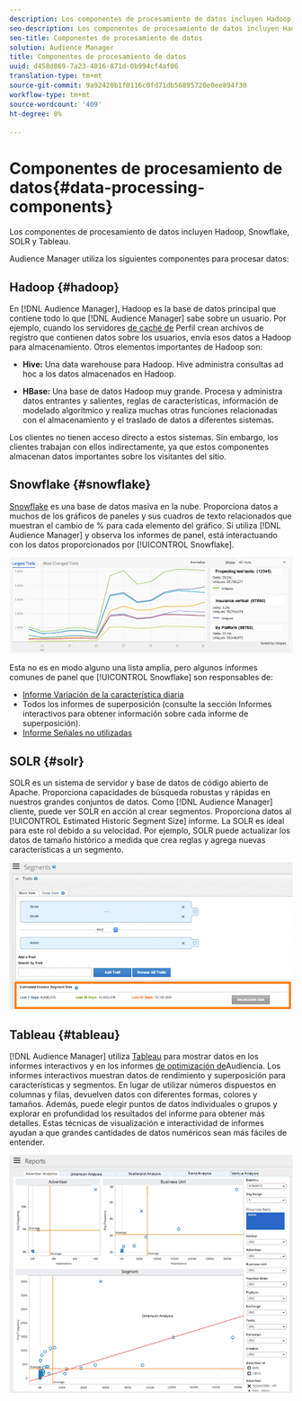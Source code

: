 ```yaml
---
description: Los componentes de procesamiento de datos incluyen Hadoop, Snowflake, SOLR y Tableau.
seo-description: Los componentes de procesamiento de datos incluyen Hadoop, Snowflake, SOLR y Tableau.
seo-title: Componentes de procesamiento de datos
solution: Audience Manager
title: Componentes de procesamiento de datos
uuid: d458d869-7a23-4016-871d-0b994cf4af06
translation-type: tm+mt
source-git-commit: 9a92420b1f0116c0fd71db56895720e0ee894f30
workflow-type: tm+mt
source-wordcount: '409'
ht-degree: 0%

---
```



# Componentes de procesamiento de datos{#data-processing-components}

Los componentes de procesamiento de datos incluyen Hadoop, Snowflake, SOLR y Tableau.

<!-- 

c_comproc.xml

 -->

Audience Manager utiliza los siguientes componentes para procesar datos:

## Hadoop {#hadoop}

En [!DNL Audience Manager], Hadoop es la base de datos principal que contiene todo lo que [!DNL Audience Manager] sabe sobre un usuario. Por ejemplo, cuando los servidores [de caché de](../../reference/system-components/components-data-collection.md) Perfil crean archivos de registro que contienen datos sobre los usuarios, envía esos datos a Hadoop para almacenamiento. Otros elementos importantes de Hadoop son:

* **Hive:** Una data warehouse para Hadoop. Hive administra consultas ad hoc a los datos almacenados en Hadoop.

* **HBase:** Una base de datos Hadoop muy grande. Procesa y administra datos entrantes y salientes, reglas de características, información de modelado algorítmico y realiza muchas otras funciones relacionadas con el almacenamiento y el traslado de datos a diferentes sistemas.

Los clientes no tienen acceso directo a estos sistemas. Sin embargo, los clientes trabajan con ellos indirectamente, ya que estos componentes almacenan datos importantes sobre los visitantes del sitio.

## Snowflake {#snowflake}

[Snowflake](https://www.snowflake.net/) es una base de datos masiva en la nube. Proporciona datos a muchos de los gráficos de paneles y sus cuadros de texto relacionados que muestran el cambio de % para cada elemento del gráfico. Si utiliza [!DNL Audience Manager] y observa los informes de panel, está interactuando con los datos proporcionados por [!UICONTROL Snowflake].



![](assets/dashboardreport.png)

Esta no es en modo alguno una lista amplia, pero algunos informes comunes de panel que [!UICONTROL Snowflake] son responsables de:

* [Informe Variación de la característica diaria](/help/using/reporting/audience-optimization-reports/daily-trait-variation-report.md)
* Todos los informes de superposición (consulte la sección Informes [](/help/using/reporting/dynamic-reports/dynamic-reports.md) interactivos para obtener información sobre cada informe de superposición).
* [Informe Señales no utilizadas](/help/using/reporting/dynamic-reports/unused-signals.md)

## SOLR {#solr}

SOLR es un sistema de servidor y base de datos de código abierto de Apache. Proporciona capacidades de búsqueda robustas y rápidas en nuestros grandes conjuntos de datos. Como [!DNL Audience Manager] cliente, puede ver SOLR en acción al crear segmentos. Proporciona datos al [!UICONTROL Estimated Historic Segment Size] informe. La SOLR es ideal para este rol debido a su velocidad. Por ejemplo, SOLR puede actualizar los datos de tamaño histórico a medida que crea reglas y agrega nuevas características a un segmento.



![](assets/audsize.png)

## Tableau {#tableau}

[!DNL Audience Manager] utiliza [Tableau](https://www.tableausoftware.com/) para mostrar datos en los informes [](../../reporting/dynamic-reports/dynamic-reports.md#interactive-and-overlap-reports) interactivos y en los informes [de optimización de](../../reporting/audience-optimization-reports/audience-optimization-reports.md)Audiencia. Los informes interactivos muestran datos de rendimiento y superposición para características y segmentos. En lugar de utilizar números dispuestos en columnas y filas, devuelven datos con diferentes formas, colores y tamaños. Además, puede elegir puntos de datos individuales o grupos y explorar en profundidad los resultados del informe para obtener más detalles. Estas técnicas de visualización e interactividad de informes ayudan a que grandes cantidades de datos numéricos sean más fáciles de entender.



![](assets/advertiser_analytics.png)

